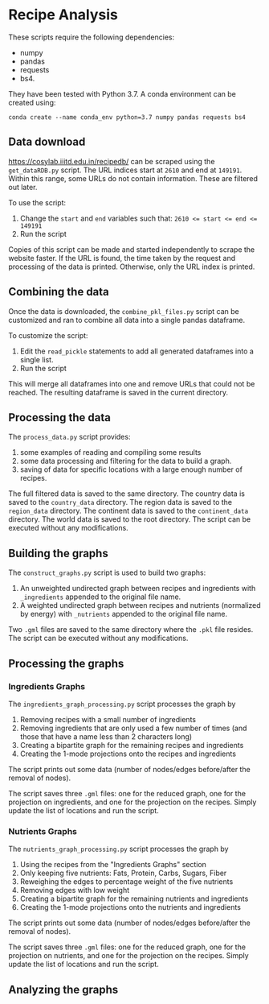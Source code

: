 # Recipe Analysis

These scripts require the following dependencies:
- numpy
- pandas
- requests
- bs4.

They have been tested with Python 3.7.
A conda environment can be created using:
``` 
conda create --name conda_env python=3.7 numpy pandas requests bs4
```

## Data download
https://cosylab.iiitd.edu.in/recipedb/ can be scraped using the `get_dataRDB.py` script.
The URL indices start at `2610` and end at `149191`. 
Within this range, some URLs do not contain information. 
These are filtered out later.

To use the script:
1. Change the `start` and `end` variables such that: `2610 <= start <= end <= 149191`
2. Run the script

Copies of this script can be made and started independently to scrape the website faster.
If the URL is found, the time taken by the request and processing of the data is printed. 
Otherwise, only the URL index is printed.  

## Combining the data
Once the data is downloaded, the `combine_pkl_files.py` script can be customized and ran to combine all data
into a single pandas dataframe.

To customize the script:
1. Edit the `read_pickle` statements to add all generated dataframes into a single list.
2. Run the script

This will merge all dataframes into one and remove URLs that could not be reached.
The resulting dataframe is saved in the current directory.

## Processing the data
The `process_data.py` script provides:
1. some examples of reading and compiling some results
2. some data processing and filtering for the data to build a graph.
3. saving of data for specific locations with a large enough number of recipes.

The full filtered data is saved to the same directory.
The country data is saved to the `country_data` directory.
The region data is saved to the `region_data` directory.
The continent data is saved to the `continent_data` directory.
The world data is saved to the root directory.
The script can be executed without any modifications.

## Building the graphs
The `construct_graphs.py` script is used to build two graphs:
1. An unweighted undirected graph between recipes and ingredients with `_ingredients` appended to the original file name.
2. A weighted undirected graph between recipes and nutrients (normalized by energy) with `_nutrients` appended to the original file name.

Two `.gml` files are saved to the same directory where the `.pkl` file resides.
The script can be executed without any modifications.


## Processing the graphs
### Ingredients Graphs
The `ingredients_graph_processing.py` script processes the graph by 
1. Removing recipes with a small number of ingredients
2. Removing ingredients that are only used a few number of times (and those that have a name less than 2 characters long)
3. Creating a bipartite graph for the remaining recipes and ingredients
4. Creating the 1-mode projections onto the recipes and ingredients

The script prints out some data (number of nodes/edges before/after the removal of nodes).

The script saves three `.gml` files: one for the reduced graph, one for the projection on ingredients, and one for the projection on the recipes. 
Simply update the list of locations and run the script.

### Nutrients Graphs
The `nutrients_graph_processing.py` script processes the graph by 
1. Using the recipes from the "Ingredients Graphs" section
2. Only keeping five nutrients: Fats, Protein, Carbs, Sugars, Fiber
3. Reweighing the edges to percentage weight of the five nutrients 
4. Removing edges with low weight
5. Creating a bipartite graph for the remaining nutrients and ingredients
6. Creating the 1-mode projections onto the nutrients and ingredients

The script prints out some data (number of nodes/edges before/after the removal of nodes).

The script saves three `.gml` files: one for the reduced graph, one for the projection on nutrients, and one for the projection on the recipes. 
Simply update the list of locations and run the script.

## Analyzing the graphs
